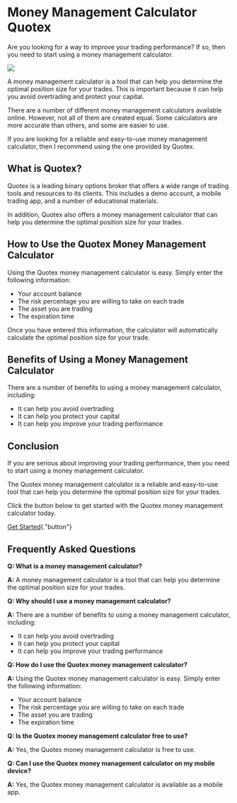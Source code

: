# Money Management Calculator Quotex

Are you looking for a way to improve your trading performance? If so,
then you need to start using a money management calculator.

[![](https://static.quotex.io/files/4_en/300_250.jpg)](https://traff.sbs/brokerqxlid)

A money management calculator is a tool that can help you determine the
optimal position size for your trades. This is important because it can
help you avoid overtrading and protect your capital.

There are a number of different money management calculators available
online. However, not all of them are created equal. Some calculators are
more accurate than others, and some are easier to use.

If you are looking for a reliable and easy-to-use money management
calculator, then I recommend using the one provided by Quotex.

## What is Quotex?

Quotex is a leading binary options broker that offers a wide range of
trading tools and resources to its clients. This includes a demo
account, a mobile trading app, and a number of educational materials.

In addition, Quotex also offers a money management calculator that can
help you determine the optimal position size for your trades.

## How to Use the Quotex Money Management Calculator

Using the Quotex money management calculator is easy. Simply enter the
following information:

-   Your account balance
-   The risk percentage you are willing to take on each trade
-   The asset you are trading
-   The expiration time

Once you have entered this information, the calculator will
automatically calculate the optimal position size for your trade.

## Benefits of Using a Money Management Calculator

There are a number of benefits to using a money management calculator,
including:

-   It can help you avoid overtrading
-   It can help you protect your capital
-   It can help you improve your trading performance

## Conclusion

If you are serious about improving your trading performance, then you
need to start using a money management calculator.

The Quotex money management calculator is a reliable and easy-to-use
tool that can help you determine the optimal position size for your
trades.

Click the button below to get started with the Quotex money management
calculator today.

[Get Started](\%22https://traff.sbs/brokerqxlid\%22){."button"}

## Frequently Asked Questions

**Q: What is a money management calculator?**

**A:** A money management calculator is a tool that can help you
determine the optimal position size for your trades.

**Q: Why should I use a money management calculator?**

**A:** There are a number of benefits to using a money management
calculator, including:

-   It can help you avoid overtrading
-   It can help you protect your capital
-   It can help you improve your trading performance

**Q: How do I use the Quotex money management calculator?**

**A:** Using the Quotex money management calculator is easy. Simply
enter the following information:

-   Your account balance
-   The risk percentage you are willing to take on each trade
-   The asset you are trading
-   The expiration time

**Q: Is the Quotex money management calculator free to use?**

**A:** Yes, the Quotex money management calculator is free to use.

**Q: Can I use the Quotex money management calculator on my mobile
device?**

**A:** Yes, the Quotex money management calculator is available as a
mobile app.

